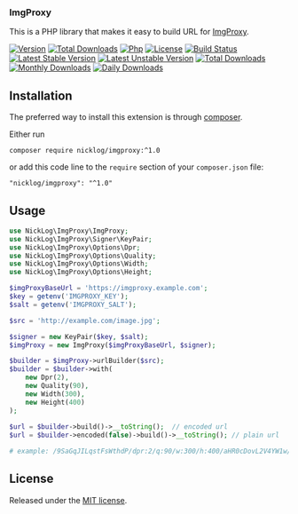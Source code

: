 ### ImgProxy

This is a PHP library that makes it easy to build URL for [ImgProxy](https://imgproxy.net).

[![Version][version-badge]][version-link]
[![Total Downloads][downloads-badge]][downloads-link]
[![Php][php-badge]][php-link]
[![License][license-badge]](LICENSE)
[![Build Status][build-badge]][build-link]
[![Latest Stable Version][version-stable]][version-link]
[![Latest Unstable Version][version-unstable]][version-link]
[![Total Downloads][downloads-total]][version-link]
[![Monthly Downloads][downloads-monthly]][version-link]
[![Daily Downloads][downloads-daily]][version-link]

Installation
------------

The preferred way to install this extension is through [composer](http://getcomposer.org/download/).

Either run

```
composer require nicklog/imgproxy:^1.0
```

or add this code line to the `require` section of your `composer.json` file:

```
"nicklog/imgproxy": "^1.0"
```

Usage
-----

```php
use NickLog\ImgProxy\ImgProxy;
use NickLog\ImgProxy\Signer\KeyPair;
use NickLog\ImgProxy\Options\Dpr;
use NickLog\ImgProxy\Options\Quality;
use NickLog\ImgProxy\Options\Width;
use NickLog\ImgProxy\Options\Height;

$imgProxyBaseUrl = 'https://imgproxy.example.com';
$key = getenv('IMGPROXY_KEY');
$salt = getenv('IMGPROXY_SALT');

$src = 'http://example.com/image.jpg';

$signer = new KeyPair($key, $salt);
$imgProxy = new ImgProxy($imgProxyBaseUrl, $signer);

$builder = $imgProxy->urlBuilder($src);
$builder = $builder->with(
    new Dpr(2),
    new Quality(90),
    new Width(300),
    new Height(400)
);
    
$url = $builder->build()->__toString();  // encoded url
$url = $builder->encoded(false)->build()->__toString(); // plain url

# example: /9SaGqJILqstFsWthdP/dpr:2/q:90/w:300/h:400/aHR0cDovL2V4YW1w/bGUuY29tL2ltYWdl/LmpwZw
```

License
-------

Released under the [MIT license](LICENSE).


[version-badge]:     https://img.shields.io/packagist/v/nicklog/imgproxy.svg
[version-stable]:    https://img.shields.io/packagist/v/nicklog/imgproxy.svg?label=stable
[version-unstable]:  https://img.shields.io/packagist/v/nicklog/imgproxy.svg?label=unstable
[downloads-total]:   https://img.shields.io/packagist/dt/nicklog/imgproxy.svg
[downloads-monthly]: https://img.shields.io/packagist/dm/nicklog/imgproxy.svg
[downloads-daily]:   https://img.shields.io/packagist/dd/nicklog/imgproxy.svg
[version-link]:      https://packagist.org/packages/nicklog/imgproxy
[downloads-link]:    https://packagist.org/packages/nicklog/imgproxy
[downloads-badge]:   https://poser.pugx.org/nicklog/imgproxy/downloads.svg
[php-badge]:         https://img.shields.io/packagist/php-v/nicklog/imgproxy.svg
[php-link]:          https://www.php.net/
[license-badge]:     https://img.shields.io/badge/license-MIT-brightgreen.svg
[build-link]:        https://github.com/nicklog/imgproxy/actions?workflow=test
[build-badge]:       https://github.com/nicklog/imgproxy/actions/workflows/test.yml/badge.svg